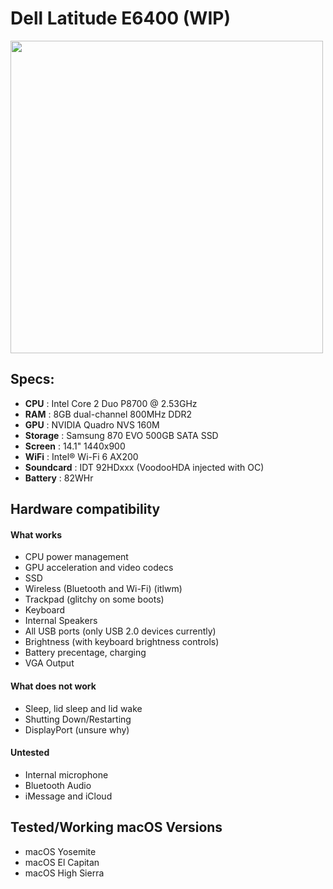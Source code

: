 # Dell Latitude E6400 (WIP)
<img src="https://i.imgur.com/pnwi67A.jpeg" width="500">

Specs:
---

- **CPU** : Intel Core 2 Duo P8700 @ 2.53GHz
- **RAM** : 8GB dual-channel 800MHz DDR2
- **GPU** : NVIDIA Quadro NVS 160M 
- **Storage** : Samsung 870 EVO 500GB SATA SSD
- **Screen** : 14.1" 1440x900
- **WiFi** : Intel® Wi-Fi 6 AX200
- **Soundcard** : IDT 92HDxxx (VoodooHDA injected with OC)
- **Battery** : 82WHr

## Hardware compatibility

#### What works

- CPU power management
- GPU acceleration and video codecs
- SSD
- Wireless (Bluetooth and Wi-Fi) (itlwm)
- Trackpad (glitchy on some boots)
- Keyboard
- Internal Speakers
- All USB ports (only USB 2.0 devices currently)
- Brightness (with keyboard brightness controls)
- Battery precentage, charging
- VGA Output

#### What does not work

- Sleep, lid sleep and lid wake
- Shutting Down/Restarting
- DisplayPort (unsure why)

#### Untested
- Internal microphone
- Bluetooth Audio
- iMessage and iCloud

## Tested/Working macOS Versions
- macOS Yosemite
- macOS El Capitan
- macOS High Sierra
